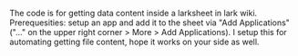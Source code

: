 The code is for getting data content inside a larksheet in lark wiki.
Prerequesities: setup an app and add it to the sheet via "Add Applications" ("..." on the upper right corner > More > Add Applications).
I setup this for automating getting file content, hope it works on your side as well.
